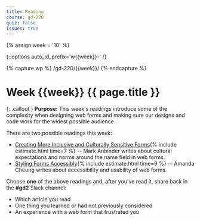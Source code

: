 ```yaml
---
title: Reading
course: gd-220
quiz: false
issues: true
---
```


{% assign week = '10' %}

{::options auto_id_prefix='w{{week}}-' /}

{% capture wp %}
/gd-220/{{week}}/
{% endcapture %}

# Week {{week}} {{ page.title }}

{: .callout }
**Purpose:** This week's readings introduce some of the complexity when designing web forms and making sure our designs and code work for the widest possible audience.

There are two possible readings this week:
- [Creating More Inclusive and Culturally Sensitive Forms](https://www.uxbooth.com/articles/creating-more-inclusive-and-culturally-sensitive-forms/){% include estimate.html time=7 %} -- Mark Anbinder writes about cultural expectations and norms around the name field in web forms.
- [Styling Forms Accessibly](https://www.uxbooth.com/articles/styling-forms-accessibly/){% include estimate.html time=9 %} -- Amanda Cheung writes about accessibility and usability of web forms.

Choose **one** of the above readings and, after you've read it, share back in the <b>#gd2</b> Slack channel:
- Which article you read
- One thing you learned or had not previously considered
- An experience with a web form that frustrated you
